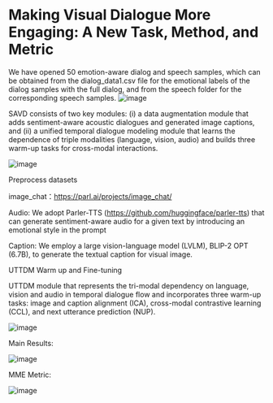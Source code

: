 # Making Visual Dialogue More Engaging: A New Task, Method, and Metric



We have opened 50 emotion-aware dialog and speech samples, which can be obtained from the dialog_data1.csv file for the emotional labels of the dialog samples with the full dialog, and from the speech folder for the corresponding speech samples.
![image](https://github.com/user-attachments/assets/875e7365-3f0b-4a49-80b0-ba41de2b910b)

 SAVD consists of two key modules: (i) a data augmentation module that adds sentiment-aware acoustic dialogues and generated image captions, and (ii) a unified temporal dialogue modeling module that learns the dependence of triple modalities (language, vision, audio) and builds three warm-up tasks for cross-modal interactions.

 
![image](https://github.com/user-attachments/assets/4ff5ff78-b5c7-41f4-a40e-d231d588c92c)



Preprocess datasets

image_chat：https://parl.ai/projects/image_chat/

Audio: We adopt Parler-TTS (https://github.com/huggingface/parler-tts) that can generate sentiment-aware audio for a given text by introducing an emotional style in the prompt

Caption: We employ a large vision-language model (LVLM), BLIP-2 OPT (6.7B), to generate the textual caption for visual image.

UTTDM Warm up and Fine-tuning

UTTDM module that represents the tri-modal dependency on language, vision and audio in temporal dialogue flow and incorporates three warm-up tasks: image and caption alignment (ICA), cross-modal contrastive learning (CCL), and next utterance prediction (NUP).

![image](https://github.com/user-attachments/assets/786fb83a-afc3-4b06-ba42-b2bf9af15d61)




Main Results:

![image](https://github.com/user-attachments/assets/61cc38cb-9170-4ed3-b5af-4775345cff84)


MME Metric:


![image](https://github.com/user-attachments/assets/d6ef9f4c-9c21-42fd-8bdd-b9fb11f01648)


